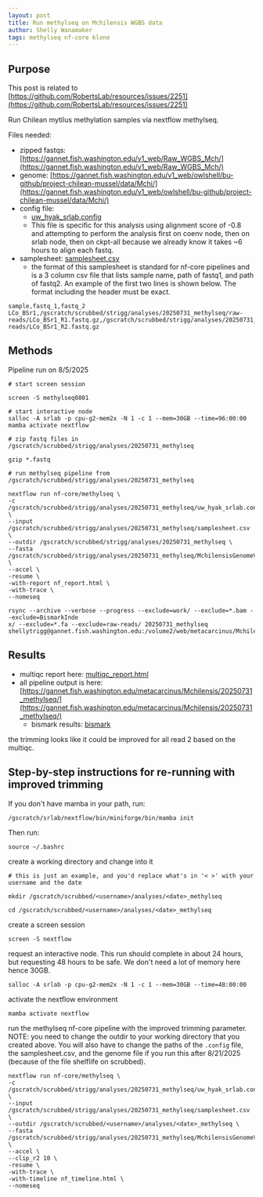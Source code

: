 ```yaml
---
layout: post
title: Run methylseq on Mchilensis WGBS data
author: Shelly Wanamaker
tags: methylseq nf-core klone
---
```


## Purpose
This post is related to [https://github.com/RobertsLab/resources/issues/2251](https://github.com/RobertsLab/resources/issues/2251)

Run Chilean mytilus methylation samples via nextflow methylseq.

Files needed:

- zipped fastqs: [https://gannet.fish.washington.edu/v1_web/Raw_WGBS_Mch/](https://gannet.fish.washington.edu/v1_web/Raw_WGBS_Mch/)
- genome: [https://gannet.fish.washington.edu/v1_web/owlshell/bu-github/project-chilean-mussel/data/Mchi/](https://gannet.fish.washington.edu/v1_web/owlshell/bu-github/project-chilean-mussel/data/Mchi/)
- config file: 
	- [uw\_hyak_srlab.config](https://gannet.fish.washington.edu/metacarcinus/Mchilensis/20250731_methylseq/uw_hyak_srlab.config)
	- This file is specific for this analysis using alignment score of -0.8 and attempting to perform the analysis first on coenv node, then on srlab node, then on ckpt-all because we already know it takes ~6 hours to align each fastq. 
- samplesheet: [samplesheet.csv](https://gannet.fish.washington.edu/metacarcinus/Mchilensis/20250731_methylseq/samplesheet.csv)
	- the format of this samplesheet is standard for nf-core pipelines and is a 3 column csv file that lists sample name, path of fastq1, and path of fastq2. An example of the first two lines is shown below. The format including the header must be exact. 

```
sample,fastq_1,fastq_2
LCo_BSr1,/gscratch/scrubbed/strigg/analyses/20250731_methylseq/raw-reads/LCo_BSr1_R1.fastq.gz,/gscratch/scrubbed/strigg/analyses/20250731_methylseq/raw-reads/LCo_BSr1_R2.fastq.gz

```

## Methods

Pipeline run on 8/5/2025

```
# start screen session

screen -S methylseq0801

# start interactive node
salloc -A srlab -p cpu-g2-mem2x -N 1 -c 1 --mem=30GB --time=96:00:00
mamba activate nextflow

# zip fastq files in /gscratch/scrubbed/strigg/analyses/20250731_methylseq

gzip *.fastq

# run methylseq pipeline from /gscratch/scrubbed/strigg/analyses/20250731_methylseq

nextflow run nf-core/methylseq \
-c /gscratch/scrubbed/strigg/analyses/20250731_methylseq/uw_hyak_srlab.config \
--input /gscratch/scrubbed/strigg/analyses/20250731_methylseq/samplesheet.csv \
--outdir /gscratch/scrubbed/strigg/analyses/20250731_methylseq \
--fasta /gscratch/scrubbed/strigg/analyses/20250731_methylseq/MchilensisGenomeV1.fa \
--accel \
-resume \
-with-report nf_report.html \
-with-trace \
--nomeseq 

rsync --archive --verbose --progress --exclude=work/ --exclude=*.bam --exclude=BismarkInde
x/ --exclude=*.fa --exclude=raw-reads/ 20250731_methylseq shellytrigg@gannet.fish.washington.edu:/volume2/web/metacarcinus/Mchilensis

```

## Results
-  multiqc report here: [multiqc_report.html](https://gannet.fish.washington.edu/metacarcinus/Mchilensis/20250731_methylseq/multiqc/bismark/multiqc_report.html)
- all pipeline output is here: [https://gannet.fish.washington.edu/metacarcinus/Mchilensis/20250731_methylseq/](https://gannet.fish.washington.edu/metacarcinus/Mchilensis/20250731_methylseq/)
	- bismark results: [bismark](https://gannet.fish.washington.edu/metacarcinus/Mchilensis/20250731_methylseq/bismark)

the trimming looks like it could be improved for all read 2 based on the multiqc.	

## Step-by-step instructions for re-running with improved trimming


If you don't have mamba in your path, run: 

```
/gscratch/srlab/nextflow/bin/miniforge/bin/mamba init
```

Then run:

``` 
source ~/.bashrc
```

create a working directory and change into it

```
# this is just an example, and you'd replace what's in '< >' with your username and the date

mkdir /gscratch/scrubbed/<username>/analyses/<date>_methylseq

cd /gscratch/scrubbed/<username>/analyses/<date>_methylseq
```

create a screen session

```
screen -S nextflow
```

request an interactive node. This run should complete in about 24 hours, but requesting 48 hours to be safe. We don't need a lot of memory here hence 30GB.

```
salloc -A srlab -p cpu-g2-mem2x -N 1 -c 1 --mem=30GB --time=48:00:00
```

activate the nextflow environment 

```
mamba activate nextflow
```

run the methylseq nf-core pipeline with the improved trimming parameter. NOTE: you need to change the outdir to your working directory that you created above. You will also have to change the paths of the `.config` file, the samplesheet.csv, and the genome file if you run this after 8/21/2025 (because of the file shelflife on scrubbed). 

```
nextflow run nf-core/methylseq \
-c /gscratch/scrubbed/strigg/analyses/20250731_methylseq/uw_hyak_srlab.config \
--input /gscratch/scrubbed/strigg/analyses/20250731_methylseq/samplesheet.csv \
--outdir /gscratch/scrubbed/<username>/analyses/<date>_methylseq \
--fasta /gscratch/scrubbed/strigg/analyses/20250731_methylseq/MchilensisGenomeV1.fa \
--accel \
--clip_r2 10 \
-resume \
-with-trace \
-with-timeline nf_timeline.html \
--nomeseq 
```

